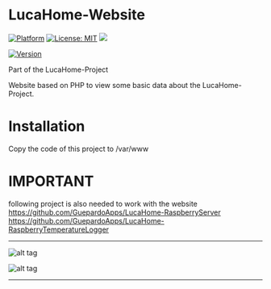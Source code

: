 # LucaHome-Website

[![Platform](https://img.shields.io/badge/platform-Raspberry-blue.svg)](https://www.raspberrypi.org/)
[![License: MIT](https://img.shields.io/badge/License-MIT-blue.svg)](https://opensource.org/licenses/MIT)
<a target="_blank" href="https://www.paypal.me/GuepardoApps" title="Donate using PayPal"><img src="https://img.shields.io/badge/paypal-donate-blue.svg" /></a>

[![Version](https://img.shields.io/badge/version-v5.0.0.171213-blue.svg)](https://github.com/GuepardoApps/LucaHome-Website)

Part of the LucaHome-Project

Website based on PHP to view some basic data about the LucaHome-Project.

# Installation
Copy the code of this project to /var/www

# IMPORTANT
following project is also needed to work with the website
https://github.com/GuepardoApps/LucaHome-RaspberryServer
https://github.com/GuepardoApps/LucaHome-RaspberryTemperatureLogger

---

![alt tag](https://github.com/GuepardoApps/LucaHome-Website/blob/master/screenshots/img001.png)

![alt tag](https://github.com/GuepardoApps/LucaHome-Website/blob/master/screenshots/img002.png)

---
